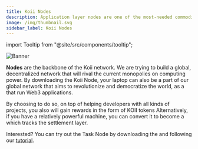```yaml
---
title: Koii Nodes
description: Application layer nodes are one of the most-needed commodities in Web3.
image: /img/thumbnail.svg
sidebar_label: Koii Nodes
---
```


import Tooltip from "@site/src/components/tooltip";

![Banner](/img/run-a-node/nodes-vs-servers.svg)

**Nodes** are the backbone of the Koii network. We are trying to build a global, decentralized network that will rival the current monopolies on computing power. By downloading the Koii Node, your laptop can also be a part of our global network that aims to revolutionize and democratize the world, as a <Tooltip text="Task Node"/> that run Web3 applications.

By choosing to do so, on top of helping developers with all kinds of projects, you also will gain rewards in the form of KOII tokens Alternatively, if you have a relatively powerful machine, you can convert it to become a <Tooltip text="K2 Validator"/> which tracks the settlement layer.

Interested? You can try out the Task Node by downloading the <Tooltip text="Koii Node"/> and following our [tutorial](/run-a-node/task-nodes/how-to-run-a-koii-node).
